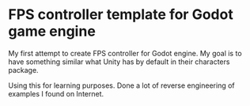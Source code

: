 # FPS controller template for Godot game engine

My first attempt to create FPS controller for Godot engine. My goal is to have something similar what Unity has by default in their characters package.

Using this for learning purposes. Done a lot of reverse engineering of examples I found on Internet.
